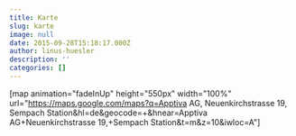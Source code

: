 ```yaml
---
title: Karte
slug: karte
image: null
date: 2015-09-28T15:18:17.000Z
author: linus-huesler
description: ''
categories: []
---
```


[map animation="fadeInUp" height="550px" width="100%" url="https://maps.google.com/maps?q=Apptiva AG, Neuenkirchstrasse 19, Sempach Station&hl=de&geocode=+&hnear=Apptiva AG+Neuenkirchstrasse 19,+Sempach Station&t=m&z=10&iwloc=A"]
<style>
    .scrolloff {
        pointer-events: none;
    }
</style>
<script>
$('#karte > .container').addClass('row').removeClass('container');
// you want to enable the pointer events only on click;
var map_iframe = $('.rnr-google-map > iframe');
map_iframe.addClass('scrolloff'); // set the pointer events to none on doc ready
$('.rnr-google-map').on('click', function () {map_iframe.removeClass('scrolloff');});
// you want to disable pointer events when the mouse leave the canvas area;
map_iframe.mouseleave(function () {
  map_iframe.addClass('scrolloff'); // set the pointer events to none when mouse leaves the map area
});
</script>